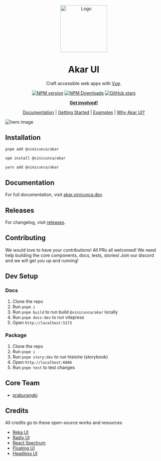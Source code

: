 <br />
<p align="center">
  <a href="https://github.com/vinicunca/akar">
    <img src="https://akar.vinicunca.dev/logo.svg" alt="Logo" width="150" />
  </a>

<h1 align="center">
Akar UI
</h1>

<p align="center">
Craft accessible web apps with <a href="https://vuejs.org/">Vue</a>.
<p>

<p align="center">
<a href="https://www.npmjs.com/package/@vinicunca/akar" target="__blank"><img src="https://img.shields.io/npm/v/@vinicunca/akar?style=flat&colorA=002438&colorB=41c399" alt="NPM version"></a>
<a href="https://www.npmjs.com/package/@vinicunca/akar" target="__blank"><img alt="NPM Downloads" src="https://img.shields.io/npm/dm/@vinicunca/akar?flat&colorA=002438&colorB=41c399"></a>
<a href="https://github.com/vinicunca/@vinicunca/akar" target="__blank"><img alt="GitHub stars" src="https://img.shields.io/github/stars/unovue/@vinicunca/akar?flat&colorA=002438&colorB=41c399"></a>
</p>

<p align="center">
<a href="https://chat.vinicunca.dev"><b>Get involved!</b></a>
</p>
<p align="center">
 <a href="https://akar.vinicunca.dev">Documentation</a> | <a href="https://akar.vinicunca.dev/docs/overview/getting-started">Getting Started</a> | <a href="https://akar.vinicunca.dev/examples">Examples</a> | <a href="https://akar.vinicunca.dev/docs/overview/introduction">Why Akar UI?</a>
</p>

![hero image](https://akar.vinicunca.dev/og.jpg)

## Installation

```bash
pnpm add @vinicunca/akar
```
```bash
npm install @vinicunca/akar
```
```bash
yarn add @vinicunca/akar
```

## Documentation

For full documentation, visit [akar.vinicunca.dev](https://akar.vinicunca.dev).

## Releases

For changelog, visit [releases](https://github.com/vinicunca/akar/releases).

## Contributing

We would love to have your contributions! All PRs all welcomed! We need help building the core components, docs, tests, stories! Join our discord and we will get you up and running!

## Dev Setup

### Docs

1. Clone the repo
2. Run `pnpm i`
3. Run `pnpm build` to run build `@vinicunca/akar` locally
3. Run `pnpm docs:dev` to run vitepress
4. Open `http://localhost:5173`

### Package

1. Clone the repo
2. Run `pnpm i`
3. Run `pnpm story:dev` to run histoire (storybook)
4. Open `http://localhost:6006`
5. Run `pnpm test` to test changes

## Core Team

- [praburangki](https://github.com/praburangki)

## Credits

All credits go to these open-source works and resources

- [Reka UI](https://reka-ui.com)
- [Radix UI](https://radix-ui.com)
- [React Spectrum](https://react-spectrum.adobe.com/index.html)
- [Floating UI](https://floating-ui.com)
- [Headless UI](https://headlessui.com)
